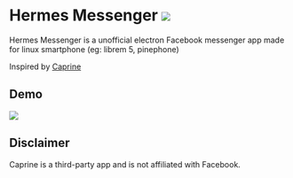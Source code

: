 # Hermes Messenger  ![](https://github.com/MrBn100ful/Hermes-Messenger/blob/master/assets/iconset/64x64.png)
Hermes Messenger is a unofficial electron Facebook messenger app made for linux smartphone (eg: librem 5, pinephone)

Inspired by [Caprine](https://github.com/sindresorhus/caprine)

## Demo

![](https://github.com/MrBn100ful/Hermes-Messenger/blob/master/demo.gif)


## Disclaimer

Caprine is a third-party app and is not affiliated with Facebook.
